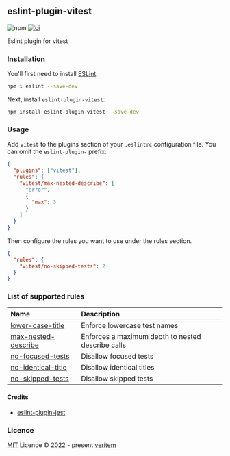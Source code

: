 ## eslint-plugin-vitest

![npm](https://img.shields.io/npm/v/eslint-plugin-vitest)
[![ci](https://github.com/veritem/eslint-plugin-vitest/actions/workflows/ci.yml/badge.svg?branch=main)](https://github.com/veritem/eslint-plugin-vitest/actions/workflows/ci.yml)

Eslint plugin for vitest

### Installation

You'll first need to install [ESLint](https://eslint.org/):

```sh
npm i eslint --save-dev
```

Next, install `eslint-plugin-vitest`:

```sh
npm install eslint-plugin-vitest --save-dev
```

### Usage

Add `vitest` to the plugins section of your `.eslintrc` configuration file. You can omit the `eslint-plugin-` prefix:

```json
{
  "plugins": ["vitest"],
  "rules": {
    "vitest/max-nested-describe": [
      "error",
      {
        "max": 3
      }
    ]
  }
}
```

Then configure the rules you want to use under the rules section.

```json
{
  "rules": {
    "vitest/no-skipped-tests": 2
  }
}
```

### List of supported rules

| Name                                                    | Description                                       |
|:--------------------------------------------------------|:--------------------------------------------------|
| [lower-case-title](src/rules/lower-case-title.ts)       | Enforce lowercase test names                      |
| [max-nested-describe](src/rules/max-nested-describe.ts) | Enforces a maximum depth to nested describe calls |
| [no-focused-tests](src/rules/no-focused-tests.ts)       | Disallow focused tests                            |
| [no-identical-title](src/rules/no-identical-title.ts)   | Disallow identical titles                         |
| [no-skipped-tests](src/rules/no-skipped-tests.ts)       | Disallow skipped tests                            |

#### Credits

- [eslint-plugin-jest](https://github.com/jest-community/eslint-plugin-jest)

### Licence

[MIT](https://github.com/veritem/eslint-plugin-vitest/blob/main/LICENSE) Licence &copy; 2022 - present [veritem](https://github.com/veritem)
